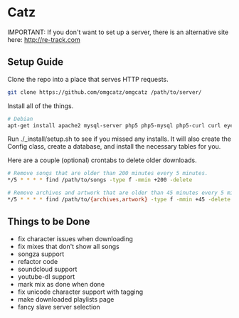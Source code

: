 Catz
====

IMPORTANT: If you don't want to set up a server, there is an alternative site here: http://re-track.com

Setup Guide
----------------

Clone the repo into a place that serves HTTP requests.

```bash
git clone https://github.com/omgcatz/omgcatz /path/to/server/
```

Install all of the things.

```bash
# Debian
apt-get install apache2 mysql-server php5 php5-mysql php5-curl curl eyeD3 atomicparsley imagemagick zip file
```

Run ./_install/setup.sh to see if you missed any installs. It will also create the Config class, create a database, and install the necessary tables for you.

Here are a couple (optional) crontabs to delete older downloads.

```bash
# Remove songs that are older than 200 minutes every 5 minutes.
*/5 * * * * find /path/to/songs -type f -mmin +200 -delete

# Remove archives and artwork that are older than 45 minutes every 5 minutes.
*/5 * * * * find /path/to/{archives,artwork} -type f -mmin +45 -delete
```

Things to be Done
-----------------

* fix character issues when downloading
* fix mixes that don't show all songs
* songza support
* refactor code
* soundcloud support
* youtube-dl support
* mark mix as done when done
* fix unicode character support with tagging
* make downloaded playlists page
* fancy slave server selection

